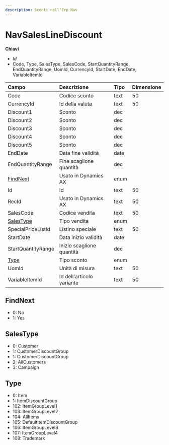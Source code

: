 ```yaml
---
description: Sconti nell'Erp Nav
---
```


# NavSalesLineDiscount

**Chiavi**

* _Id_
* Code, Type, SalesType, SalesCode, StartQuantityRange, EndQuantityRange, UomId, CurrencyId, StartDate, EndDate, VariableItemId

| Campo | Descrizione | Tipo | Dimensione |
| :--- | :--- | :--- | :--- |
| Code | Codice sconto | text | 50 |
| CurrencyId | Id della valuta | text | 50 |
| Discount1 | Sconto | dec |  |
| Discount2 | Sconto | dec |  |
| Discount3 | Sconto | dec |  |
| Discount4 | Sconto | dec |  |
| Discount5 | Sconto | dec |  |
| EndDate | Data fine validità | date |  |
| EndQuantityRange | Fine scaglione quantità | dec |  |
| [FindNext](navsaleslinediscount.md#findnext) | Usato in Dynamics AX | enum |  |
| Id | Id | text | 50 |
| RecId | Usato in Dynamics AX | text | 50 |
| SalesCode | Codice vendita | text | 50 |
| [SalesType](navsaleslinediscount.md#salestype) | Tipo vendita | enum |  |
| SpecialPriceListId | Listino speciale | text | 50 |
| StartDate | Data inizio validità | date |  |
| StartQuantityRange | Inizio scaglione quantità | dec |  |
| [Type](navsaleslinediscount.md#type) | Tipo sconto | enum |  |
| UomId | Unità di misura | text | 50 |
| VariableItemId | Id dell'articolo variante | text | 50 |

## FindNext

* 0: No
* 1: Yes

## SalesType

* 0: Customer
* 1: CustomerDiscountGroup
* 1: CustomerDiscountGroup
* 2: AllCustomers
* 3: Campaign

## Type

* 0: Item
* 1: ItemDiscountGroup
* 102: ItemGroupLevel1
* 103: ItemGroupLevel2
* 104: AllItems
* 105: DefaultItemDiscountGroup
* 106: ItemGroupLevel3
* 107: ItemGroupLevel4
* 108: Trademark
